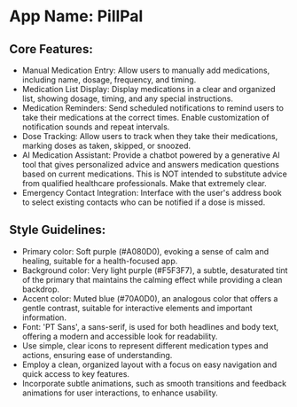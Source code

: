 # **App Name**: PillPal

## Core Features:

- Manual Medication Entry: Allow users to manually add medications, including name, dosage, frequency, and timing.
- Medication List Display: Display medications in a clear and organized list, showing dosage, timing, and any special instructions.
- Medication Reminders: Send scheduled notifications to remind users to take their medications at the correct times. Enable customization of notification sounds and repeat intervals.
- Dose Tracking: Allow users to track when they take their medications, marking doses as taken, skipped, or snoozed.
- AI Medication Assistant: Provide a chatbot powered by a generative AI tool that gives personalized advice and answers medication questions based on current medications. This is NOT intended to substitute advice from qualified healthcare professionals. Make that extremely clear.
- Emergency Contact Integration: Interface with the user's address book to select existing contacts who can be notified if a dose is missed.

## Style Guidelines:

- Primary color: Soft purple (#A080D0), evoking a sense of calm and healing, suitable for a health-focused app.
- Background color: Very light purple (#F5F3F7), a subtle, desaturated tint of the primary that maintains the calming effect while providing a clean backdrop.
- Accent color: Muted blue (#70A0D0), an analogous color that offers a gentle contrast, suitable for interactive elements and important information.
- Font: 'PT Sans', a sans-serif, is used for both headlines and body text, offering a modern and accessible look for readability.
- Use simple, clear icons to represent different medication types and actions, ensuring ease of understanding.
- Employ a clean, organized layout with a focus on easy navigation and quick access to key features.
- Incorporate subtle animations, such as smooth transitions and feedback animations for user interactions, to enhance usability.